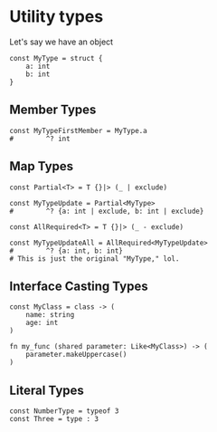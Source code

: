 # Utility types

Let's say we have an object

```nano
const MyType = struct {
    a: int
    b: int
}
```

## Member Types

```nano
const MyTypeFirstMember = MyType.a
#        ^? int
```

## Map Types

```nano
const Partial<T> = T {}|> (_ | exclude)

const MyTypeUpdate = Partial<MyType>
#        ^? {a: int | exclude, b: int | exclude}

const AllRequired<T> = T {}|> (_ - exclude)

const MyTypeUpdateAll = AllRequired<MyTypeUpdate>
#        ^? {a: int, b: int}
# This is just the original "MyType," lol.
```

## Interface Casting Types

```nano
const MyClass = class -> (
    name: string
    age: int
)

fn my_func (shared parameter: Like<MyClass>) -> (
    parameter.makeUppercase()
)
```

## Literal Types

```nano
const NumberType = typeof 3
const Three = type : 3
```
